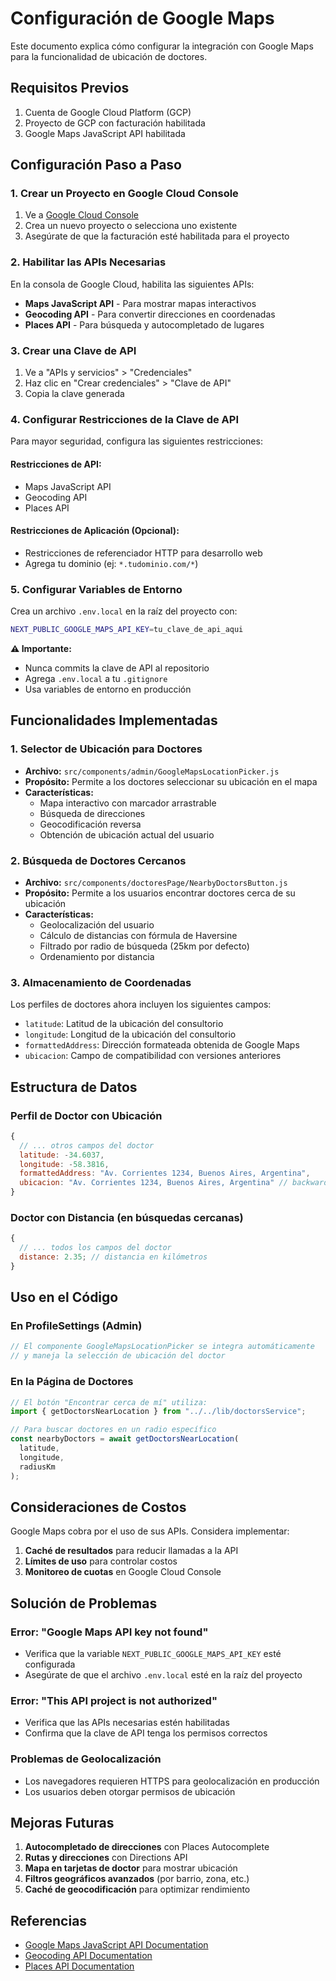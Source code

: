 # Configuración de Google Maps

Este documento explica cómo configurar la integración con Google Maps para la funcionalidad de ubicación de doctores.

## Requisitos Previos

1. Cuenta de Google Cloud Platform (GCP)
2. Proyecto de GCP con facturación habilitada
3. Google Maps JavaScript API habilitada

## Configuración Paso a Paso

### 1. Crear un Proyecto en Google Cloud Console

1. Ve a [Google Cloud Console](https://console.cloud.google.com/)
2. Crea un nuevo proyecto o selecciona uno existente
3. Asegúrate de que la facturación esté habilitada para el proyecto

### 2. Habilitar las APIs Necesarias

En la consola de Google Cloud, habilita las siguientes APIs:

- **Maps JavaScript API** - Para mostrar mapas interactivos
- **Geocoding API** - Para convertir direcciones en coordenadas
- **Places API** - Para búsqueda y autocompletado de lugares

### 3. Crear una Clave de API

1. Ve a "APIs y servicios" > "Credenciales"
2. Haz clic en "Crear credenciales" > "Clave de API"
3. Copia la clave generada

### 4. Configurar Restricciones de la Clave de API

Para mayor seguridad, configura las siguientes restricciones:

#### Restricciones de API:

- Maps JavaScript API
- Geocoding API
- Places API

#### Restricciones de Aplicación (Opcional):

- Restricciones de referenciador HTTP para desarrollo web
- Agrega tu dominio (ej: `*.tudominio.com/*`)

### 5. Configurar Variables de Entorno

Crea un archivo `.env.local` en la raíz del proyecto con:

```bash
NEXT_PUBLIC_GOOGLE_MAPS_API_KEY=tu_clave_de_api_aqui
```

**⚠️ Importante:**

- Nunca commits la clave de API al repositorio
- Agrega `.env.local` a tu `.gitignore`
- Usa variables de entorno en producción

## Funcionalidades Implementadas

### 1. Selector de Ubicación para Doctores

- **Archivo:** `src/components/admin/GoogleMapsLocationPicker.js`
- **Propósito:** Permite a los doctores seleccionar su ubicación en el mapa
- **Características:**
  - Mapa interactivo con marcador arrastrable
  - Búsqueda de direcciones
  - Geocodificación reversa
  - Obtención de ubicación actual del usuario

### 2. Búsqueda de Doctores Cercanos

- **Archivo:** `src/components/doctoresPage/NearbyDoctorsButton.js`
- **Propósito:** Permite a los usuarios encontrar doctores cerca de su ubicación
- **Características:**
  - Geolocalización del usuario
  - Cálculo de distancias con fórmula de Haversine
  - Filtrado por radio de búsqueda (25km por defecto)
  - Ordenamiento por distancia

### 3. Almacenamiento de Coordenadas

Los perfiles de doctores ahora incluyen los siguientes campos:

- `latitude`: Latitud de la ubicación del consultorio
- `longitude`: Longitud de la ubicación del consultorio
- `formattedAddress`: Dirección formateada obtenida de Google Maps
- `ubicacion`: Campo de compatibilidad con versiones anteriores

## Estructura de Datos

### Perfil de Doctor con Ubicación

```javascript
{
  // ... otros campos del doctor
  latitude: -34.6037,
  longitude: -58.3816,
  formattedAddress: "Av. Corrientes 1234, Buenos Aires, Argentina",
  ubicacion: "Av. Corrientes 1234, Buenos Aires, Argentina" // backward compatibility
}
```

### Doctor con Distancia (en búsquedas cercanas)

```javascript
{
  // ... todos los campos del doctor
  distance: 2.35; // distancia en kilómetros
}
```

## Uso en el Código

### En ProfileSettings (Admin)

```javascript
// El componente GoogleMapsLocationPicker se integra automáticamente
// y maneja la selección de ubicación del doctor
```

### En la Página de Doctores

```javascript
// El botón "Encontrar cerca de mí" utiliza:
import { getDoctorsNearLocation } from "../../lib/doctorsService";

// Para buscar doctores en un radio específico
const nearbyDoctors = await getDoctorsNearLocation(
  latitude,
  longitude,
  radiusKm
);
```

## Consideraciones de Costos

Google Maps cobra por el uso de sus APIs. Considera implementar:

1. **Caché de resultados** para reducir llamadas a la API
2. **Límites de uso** para controlar costos
3. **Monitoreo de cuotas** en Google Cloud Console

## Solución de Problemas

### Error: "Google Maps API key not found"

- Verifica que la variable `NEXT_PUBLIC_GOOGLE_MAPS_API_KEY` esté configurada
- Asegúrate de que el archivo `.env.local` esté en la raíz del proyecto

### Error: "This API project is not authorized"

- Verifica que las APIs necesarias estén habilitadas
- Confirma que la clave de API tenga los permisos correctos

### Problemas de Geolocalización

- Los navegadores requieren HTTPS para geolocalización en producción
- Los usuarios deben otorgar permisos de ubicación

## Mejoras Futuras

1. **Autocompletado de direcciones** con Places Autocomplete
2. **Rutas y direcciones** con Directions API
3. **Mapa en tarjetas de doctor** para mostrar ubicación
4. **Filtros geográficos avanzados** (por barrio, zona, etc.)
5. **Caché de geocodificación** para optimizar rendimiento

## Referencias

- [Google Maps JavaScript API Documentation](https://developers.google.com/maps/documentation/javascript)
- [Geocoding API Documentation](https://developers.google.com/maps/documentation/geocoding)
- [Places API Documentation](https://developers.google.com/maps/documentation/places/web-service)
